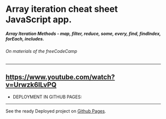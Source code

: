 # Array iteration cheat sheet JavaScript app.

##### Array Iteration Methods - map, filter, reduce, some, every, find, findIndex, forEach, includes.
###### On materials of the freeCodeCamp 
---
https://www.youtube.com/watch?v=Urwzk6ILvPQ
---
* DEPLOYMENT IN GITHUB PAGES:
---
See the ready Deployed project on [Github Pages](https://hacking-nassa-with-html.github.io/Array_iteration_cheatsheet/).
